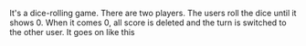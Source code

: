 It's a dice-rolling game. There are two players. The users roll the dice until it shows 0. When it comes 0, all score is deleted and the turn is switched to the other user. It goes on like this

